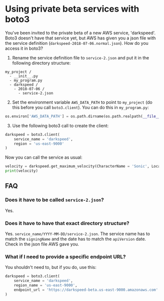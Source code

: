 # Using private beta services with boto3

You've been invited to the private beta of a new AWS service, 'darkspeed'. Boto3 doesn't have that service yet, but AWS has given you a json file with the service definition (`darkspeed-2018-07-06.normal.json`). How do you access it in boto3?

1. Rename the service definition file to `service-2.json` and put it in the following directory structure:

```plaintext
my_project /
  - __init__.py
  - my_program.py
  - darkspeed /
    - 2018-07-06 /
      - service-2.json
```

2. Set the environment variable `AWS_DATA_PATH` to point to `my_project` (do this before you call `boto3.client`). You can do this in `my_program.py`:

```python
os.environ['AWS_DATA_PATH'] = os.path.dirname(os.path.realpath(__file__))
```

3. Use the following boto3 call to create the client:

```python
darkspeed = boto3.client(
    service_name = 'darkspeed',
    region = 'us-east-9000'
)
```

Now you can call the service as usual:

```python
velocity = darkspeed.get_maximum_velocity(CharacterName = 'Sonic', Location = 'Green Hill Zone')
print(velocity)
```

## FAQ

### Does it have to be called `service-2.json`?

Yes.

### Does it have to have that exact directory structure?

Yes. `service_name/YYYY-MM-DD/service-2.json`. The service name has to match the `signingName` and the date has to match the `apiVersion` date. Check in the json file AWS gave you.

### What if I need to provide a specific endpoint URL?

You shouldn't need to, but if you do, use this:

```python
darkspeed = boto3.client(
    service_name = 'darkspeed',
    region_name = 'us-east-9000',
    endpoint_url = 'https://darkspeed-beta.us-east-9000.amazonaws.com'
)
